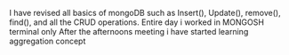 I have revised all basics of mongoDB such as Insert(), Update(), remove(), find(),
and all the CRUD operations.
Entire day i worked in MONGOSH terminal only 
After the afternoons meeting 
i have started learning aggregation concept
